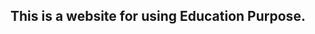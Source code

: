 ## This is a website for using Education Purpose.

<!-- One of the oldest civilisations in the world, India is a mosaic of multicultural experiences. With a rich heritage and myriad attractions, the country is among the most popular tourist destinations in the world. 

India is one of the oldest countries in the world, full of charming and attractive historical sites and challenging and mysterious stories that were laid in the foundation of Indian cities, regions and even buildings. India is the country of contrasts from architectural and cultural perspectives. If you want to amuse yourself with food, culture, language, clothing and various traditions, India is the right place for you to visit. With the population of over one billion people, India is very multicultural and each of the twenty eight states in the country has its unique identity that determines and directs its history.

India is the motherland of such famous people as Mahatma Ghandi, Siddhartha, Tata and the others. Everybody knows and heard the names of Taj Mahal, Mumbai, Great Indian Himalayas and Bengal Tiger, which became the icons of India tourism. For those who prefer beach and sun tourism India is ready to offer famous Goa and Kerala Beaches with more than hundred kilometres long sea line. -->